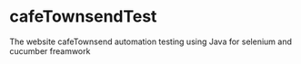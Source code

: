 # cafeTownsendTest
The website cafeTownsend automation testing using Java for selenium and cucumber freamwork
